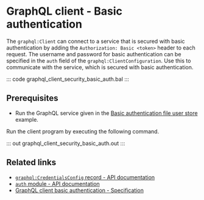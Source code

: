 # GraphQL client - Basic authentication

The `graphql:Client` can connect to a service that is secured with basic authentication by adding the `Authorization: Basic <token>` header to each request. The username and password for basic authentication can be specified in the `auth` field of the `graphql:ClientConfiguration`. Use this to communicate with the service, which is secured with basic authentication.

::: code graphql_client_security_basic_auth.bal :::

## Prerequisites
- Run the GraphQL service given in the [Basic authentication file user store](/learn/by-example/graphql-service-basic-auth-file-user-store) example.

Run the client program by executing the following command.

::: out graphql_client_security_basic_auth.out :::

## Related links
- [`graphql:CredentialsConfig` record - API documentation](https://lib.ballerina.io/ballerina/graphql/latest/records/CredentialsConfig)
- [`auth` module - API documentation](https://lib.ballerina.io/ballerina/auth/latest/)
- [GraphQL client basic authentication - Specification](/spec/graphql/#1221-basic-authentication)
